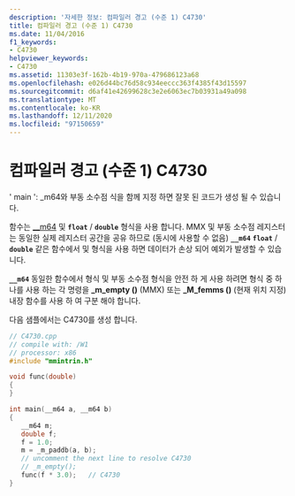 ```yaml
---
description: '자세한 정보: 컴파일러 경고 (수준 1) C4730'
title: 컴파일러 경고 (수준 1) C4730
ms.date: 11/04/2016
f1_keywords:
- C4730
helpviewer_keywords:
- C4730
ms.assetid: 11303e3f-162b-4b19-970a-479686123a68
ms.openlocfilehash: e026d44bc76d58c934eeccc363f4385f43d15597
ms.sourcegitcommit: d6af41e42699628c3e2e6063ec7b03931a49a098
ms.translationtype: MT
ms.contentlocale: ko-KR
ms.lasthandoff: 12/11/2020
ms.locfileid: "97150659"
---
```

# <a name="compiler-warning-level-1-c4730"></a>컴파일러 경고 (수준 1) C4730

' main ': _m64와 부동 소수점 식을 함께 지정 하면 잘못 된 코드가 생성 될 수 있습니다.

함수는 [__m64](../../cpp/m64.md) 및 **`float`** / **`double`** 형식을 사용 합니다. MMX 및 부동 소수점 레지스터는 동일한 실제 레지스터 공간을 공유 하므로 (동시에 사용할 수 없음) **`__m64`** **`float`** / **`double`** 같은 함수에서 및 형식을 사용 하면 데이터가 손상 되어 예외가 발생할 수 있습니다.

**`__m64`** 동일한 함수에서 형식 및 부동 소수점 형식을 안전 하 게 사용 하려면 형식 중 하나를 사용 하는 각 명령을 **_m_empty ()** (MMX) 또는 **_M_femms ()** (현재 위치 지정) 내장 함수를 사용 하 여 구분 해야 합니다.

다음 샘플에서는 C4730를 생성 합니다.

```cpp
// C4730.cpp
// compile with: /W1
// processor: x86
#include "mmintrin.h"

void func(double)
{
}

int main(__m64 a, __m64 b)
{
   __m64 m;
   double f;
   f = 1.0;
   m = _m_paddb(a, b);
   // uncomment the next line to resolve C4730
   // _m_empty();
   func(f * 3.0);   // C4730
}
```
